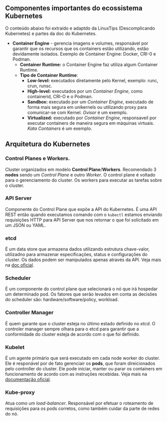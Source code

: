 ## Componentes importantes do ecossistema Kubernetes    

O conteúdo abaixo foi extraído e adaptdo da LinuxTips (Descomplicando Kubernetes) e partes da doc do Kubernetes.


* __Container Engine__ - gerencia imagens e volumes, responsável por garantir que os recursos que os containers estão utilizando, estão devidamente isolados. Exemplo de Container Engine: Docker, CRI-0 e Podman.    
    * __Container Runtime:__  o Container Engine faz utiliza algum Container Runtime.  
    * __Tipo de Container Runtime__:  
        * __Low-level:__ executados diretamente pelo Kernel, exemplo: runc, crun, runsc.    
        * __High-level:__ executados por um *Container Engine*, como containerid, CRI-O e o Podman.    
        * __Sandbox:__ executado por um *Container Engine*, executado de forma mais segura em unikernels ou utilizando proxy para comunicar-se com Kernel.  *Gvisor* é um exemplo.   
        * __Virtualized:__  executado por *Container Engine*, responsaveil por executar containers de maneira segura em máquinas virtuais. *Kata Containers* é um exemplo.   


## Arquitetura do Kubernetes  

### Control Planes e Workers.

Cluster organizados em modelo __Control Plane__/__Workers__. Recomendado 3 __nodes__ sendo um *Control Plane* e outro *Worker*. O control plane é voltado para o gerenciamento do cluster. Os workers para executar as tarefas sobre o cluster.   

### API Server  

Componente do Control Plane que expõe a API do Kubernetes. É uma API REST então quando executamos comando com o `kubectl` estamos enviando requisições HTTP para API Server que nos retornar o que foi solicitado em um JSON ou YAML.

### etcd  

É um data store que armazena dados utilizando estrutura chave-valor, utilizadno para armazenar especificações, status e configurações do cluster. Os dados podem ser manipulados apenas através da API. Veja mais na [doc oficial](https://etcd.io/docs/v3.5/quickstart/).   

### Scheduler  

É um componente do control plane que selecionará o nó que irá hospedar um determinado pod. Os fatores que serão levados em conta as decisões do scheduler são: hardware/software/policy, workload.  

### Controller Manager  

É quem garante que o cluster esteja no último estado definido no *etcd*. O controler manager sempre olhara para o etcd para garantir que a conformidade do cluster esteja de acordo com o que foi definido.    

### Kubelet   

É um agente primário que será executado em cada node worker do cluster. Ele é responável por de fato gerenciair os __pods__, que foram direicionados pelo controller do cluster. Ele pode iniciar, manter ou parar os containers em funcionamento de acordo com as instruções recebidas. Veja mais na [documentação oficial](https://kubernetes.io/docs/reference/command-line-tools-reference/kubelet/).   

### Kube-proxy  

Atua como um *load-balancer*. Responsável por efetuar o roteamento de requisições para os pods corretos, como também cuidar da parte de redes do nó.


